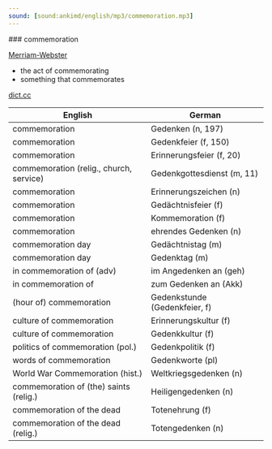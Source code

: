 ```yaml
---
sound: [sound:ankimd/english/mp3/commemoration.mp3]
---
```


\### commemoration

[Merriam-Webster](https://www.merriam-webster.com/dictionary/commemoration)

- the act of commemorating
- something that commemorates

[dict.cc](https://www.dict.cc/commemoration)

| English        | German       |
| -------------- | ------------ |
| commemoration | Gedenken (n, 197) |
| commemoration | Gedenkfeier (f, 150) |
| commemoration | Erinnerungsfeier (f, 20) |
| commemoration (relig., church, service) | Gedenkgottesdienst (m, 11) |
| commemoration | Erinnerungszeichen (n) |
| commemoration | Gedächtnisfeier (f) |
| commemoration | Kommemoration (f) |
| commemoration | ehrendes Gedenken (n) |
| commemoration day | Gedächtnistag (m) |
| commemoration day | Gedenktag (m) |
| in commemoration of (adv) | im Angedenken an (geh) |
| in commemoration of | zum Gedenken an (Akk) |
| (hour of) commemoration | Gedenkstunde (Gedenkfeier, f) |
| culture of commemoration | Erinnerungskultur (f) |
| culture of commemoration | Gedenkkultur (f) |
| politics of commemoration (pol.) | Gedenkpolitik (f) |
| words of commemoration | Gedenkworte (pl) |
| World War Commemoration (hist.) | Weltkriegsgedenken (n) |
| commemoration of (the) saints (relig.) | Heiligengedenken (n) |
| commemoration of the dead | Totenehrung (f) |
| commemoration of the dead (relig.) | Totengedenken (n) |
